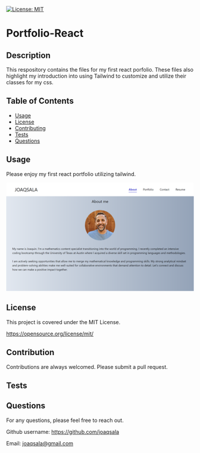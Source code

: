 
  [![License: MIT](https://img.shields.io/badge/License-MIT-yellow.svg)](https://opensource.org/license/mit/)

  # Portfolio-React

  ## Description
  
  This respository contains the files for my first react porfolio. These files also highlight my introduction into using Tailwind to customize and utilize their classes for my css.

  ## Table of Contents

- [Usage](#usage)
- [License](#license)
- [Contributing](#contribution)
- [Tests](#tests)
- [Questions](#questions)


## Usage 

Please enjoy my first react portfolio utilizing tailwind.

![Portfolio homepage](./assets/screenshot-portfolio-homepage.png)




## License

This project is covered under the MIT License.
 
  https://opensource.org/license/mit/


## Contribution

Contributions are always welcomed. Please submit a pull request.


## Tests




## Questions

For any questions, please feel free to reach out. 

Github username: https://github.com/joaqsala

Email: joaqsala@gmail.com
